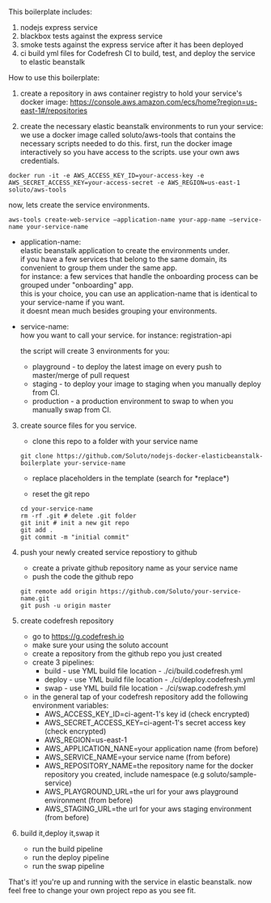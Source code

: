 This boilerplate includes:
1. nodejs express service
2. blackbox tests against the express service
3. smoke tests against the express service after it has been deployed
4. ci build yml files for Codefresh CI to build, test, and deploy the service to elastic beanstalk

        
How to use this boilerplate:
1. create a repository in aws container registry to hold your service's docker image: https://console.aws.amazon.com/ecs/home?region=us-east-1#/repositories

2. create the necessary elastic beanstalk environments to run your service:    
we use a docker image called soluto/aws-tools that contains the necessary scripts needed to do this.
first, run the docker image interactively so you have access to the scripts. use your own aws credentials.   
```
docker run -it -e AWS_ACCESS_KEY_ID=your-access-key -e AWS_SECRET_ACCESS_KEY=your-access-secret -e AWS_REGION=us-east-1 soluto/aws-tools 
```
    
now, lets create the service environments.    
```
aws-tools create-web-service —application-name your-app-name —service-name your-service-name
```    
* application-name:    
elastic beanstalk application to create the environments under.    
if you have a few services that belong to the same domain, its convenient to group them under the same app.       
for instance: a few services that handle the onboarding process can be grouped under "onboarding" app.    
this is your choice, you can use an application-name that is identical to your service-name if you want.    
it doesnt mean much besides grouping your environments.

* service-name:    
how you want to call your service. for instance: registration-api    

    the script will create 3 environments for you:
    * playground - to deploy the latest image on every push to master/merge of pull request
    * staging - to deploy your image to staging when you manually deploy from CI.
    * production - a production environment to swap to when you manually swap from CI.

3. create source files for you service.
    * clone this repo to a folder with your service name   
    ```
    git clone https://github.com/Soluto/nodejs-docker-elasticbeanstalk-boilerplate your-service-name
    ```
    * replace placeholders in the template (search for \*replace\*)

    * reset the git repo    
    ``` 
    cd your-service-name
    rm -rf .git # delete .git folder
    git init # init a new git repo
    git add .
    git commit -m "initial commit"
    ```    
4. push your newly created service repostiory to github
    * create a private github repository name as your service name
    * push the code the github repo
    ```
    git remote add origin https://github.com/Soluto/your-service-name.git
    git push -u origin master
    ```
5. create codefresh repository 
    * go to https://g.codefresh.io
    * make sure your using the soluto account
    * create a repository from the github repo you just created
    * create 3 pipelines:
        * build - use YML build file location - ./ci/build.codefresh.yml
        * deploy - use YML build file location - ./ci/deploy.codefresh.yml
        * swap - use YML build file location - ./ci/swap.codefresh.yml
    * in the general tap of your codefresh repository add the following environment variables:
        * AWS_ACCESS_KEY_ID=ci-agent-1's key id (check encrypted)
        * AWS_SECRET_ACCESS_KEY=ci-agent-1's secret access key (check encrypted)
        * AWS_REGION=us-east-1
        * AWS_APPLICATION_NANE=your application name (from before)
        * AWS_SERVICE_NAME=your service name (from before)
        * AWS_REPOSITORY_NAME=the repository name for the docker repository you created, include namespace (e.g soluto/sample-service)
        * AWS_PLAYGROUND_URL=the url for your aws playground environment (from before)
        * AWS_STAGING_URL=the url for your aws staging environment (from before)

6. build it,deploy it,swap it
    * run the build pipeline
    * run the deploy pipeline
    * run the swap pipeline


That's it! 
you're up and running with the service in elastic beanstalk.
now feel free to change your own project repo as you see fit.
